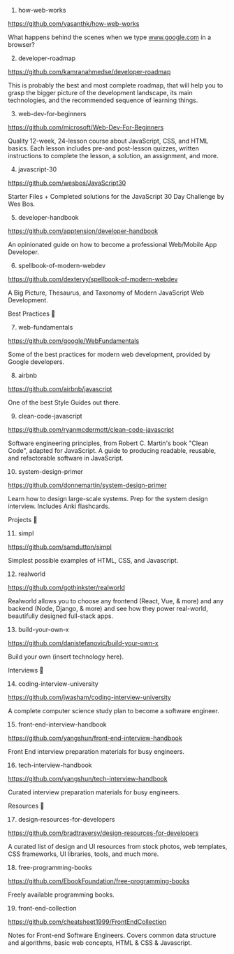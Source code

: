 1. how-web-works

https://github.com/vasanthk/how-web-works

What happens behind the scenes when we type www.google.com in a browser?

2. developer-roadmap

https://github.com/kamranahmedse/developer-roadmap

This is probably the best and most complete roadmap, that will help you to grasp the bigger picture of the development landscape, its main technologies, and the recommended sequence of learning things.

3. web-dev-for-beginners

https://github.com/microsoft/Web-Dev-For-Beginners

Quality 12-week, 24-lesson course about JavaScript, CSS, and HTML basics. Each lesson includes pre-and post-lesson quizzes, written instructions to complete the lesson, a solution, an assignment, and more.

4. javascript-30

https://github.com/wesbos/JavaScript30

Starter Files + Completed solutions for the JavaScript 30 Day Challenge by Wes Bos.

5. developer-handbook

https://github.com/apptension/developer-handbook

An opinionated guide on how to become a professional Web/Mobile App Developer.

6. spellbook-of-modern-webdev

https://github.com/dexteryy/spellbook-of-modern-webdev

A Big Picture, Thesaurus, and Taxonomy of Modern JavaScript Web Development.

Best Practices 💯

7. web-fundamentals

https://github.com/google/WebFundamentals

Some of the best practices for modern web development, provided by Google developers.

8. airbnb

https://github.com/airbnb/javascript

One of the best Style Guides out there.

9. clean-code-javascript

https://github.com/ryanmcdermott/clean-code-javascript

Software engineering principles, from Robert C. Martin's book "Clean Code", adapted for JavaScript. A guide to producing readable, reusable, and refactorable software in JavaScript.

10. system-design-primer

https://github.com/donnemartin/system-design-primer

Learn how to design large-scale systems. Prep for the system design interview. Includes Anki flashcards.

Projects 📂

11. simpl

https://github.com/samdutton/simpl

Simplest possible examples of HTML, CSS, and Javascript.

12. realworld

https://github.com/gothinkster/realworld

Realworld allows you to choose any frontend (React, Vue, & more) and any backend (Node, Django, & more) and see how they power real-world, beautifully designed full-stack apps.

13. build-your-own-x

https://github.com/danistefanovic/build-your-own-x

Build your own (insert technology here).

Interviews 💼

14. coding-interview-university

https://github.com/jwasham/coding-interview-university

A complete computer science study plan to become a software engineer.

15. front-end-interview-handbook

https://github.com/yangshun/front-end-interview-handbook

Front End interview preparation materials for busy engineers.

16. tech-interview-handbook

https://github.com/yangshun/tech-interview-handbook

Curated interview preparation materials for busy engineers.

Resources 💾

17. design-resources-for-developers

https://github.com/bradtraversy/design-resources-for-developers

A curated list of design and UI resources from stock photos, web templates, CSS frameworks, UI libraries, tools, and much more.

18. free-programming-books

https://github.com/EbookFoundation/free-programming-books

Freely available programming books.

19. front-end-collection

https://github.com/cheatsheet1999/FrontEndCollection

Notes for Front-end Software Engineers. Covers common data structure and algorithms, basic web concepts, HTML & CSS & Javascript.
